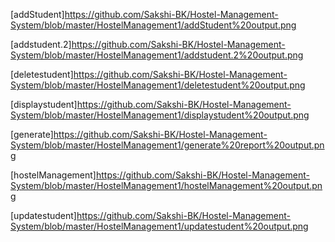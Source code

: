 [addStudent]<https://github.com/Sakshi-BK/Hostel-Management-System/blob/master/HostelManagement1/addStudent%20output.png>

[addstudent.2]https://github.com/Sakshi-BK/Hostel-Management-System/blob/master/HostelManagement1/addstudent.2%20output.png

[deletestudent]https://github.com/Sakshi-BK/Hostel-Management-System/blob/master/HostelManagement1/deletestudent%20output.png

[displaystudent]https://github.com/Sakshi-BK/Hostel-Management-System/blob/master/HostelManagement1/displaystudent%20output.png

[generate]https://github.com/Sakshi-BK/Hostel-Management-System/blob/master/HostelManagement1/generate%20report%20output.png

[hostelManagement]https://github.com/Sakshi-BK/Hostel-Management-System/blob/master/HostelManagement1/hostelManagement%20output.png

[updatestudent]https://github.com/Sakshi-BK/Hostel-Management-System/blob/master/HostelManagement1/updatestudent%20output.png

